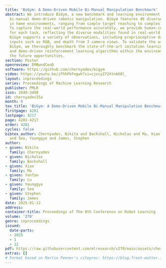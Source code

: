 ```yaml
---
title: 'BiGym: A Demo-Driven Mobile Bi-Manual Manipulation Benchmark'
abstract: We introduce BiGym, a new benchmark and learning environment for mobile
  bi-manual demo-driven robotic manipulation. BiGym features 40 diverse tasks set
  in home environments, ranging from simple target reaching to complex kitchen cleaning.
  To capture the real-world performance accurately, we provide human-collected demonstrations
  for each task, reflecting the diverse modalities found in real-world robot trajectories.
  BiGym supports a variety of observations, including proprioceptive data and visual
  inputs such as RGB, and depth from 3 camera views. To validate the usability of
  BiGym, we thoroughly benchmark the state-of-the-art imitation learning algorithms
  and demo-driven reinforcement learning algorithms within the environment and discuss
  the future opportunities.
section: Poster
openreview: EM0wndCeoD
software: https://github.com/chernyadev/bigym
video: https://youtu.be/jFhhPkFngwk?si=cjocyZ72Xtnb60l_
layout: inproceedings
series: Proceedings of Machine Learning Research
publisher: PMLR
issn: 2640-3498
id: chernyadev25a
month: 0
tex_title: 'BiGym: A Demo-Driven Mobile Bi-Manual Manipulation Benchmark'
firstpage: 4201
lastpage: 4217
page: 4201-4217
order: 4201
cycles: false
bibtex_author: Chernyadev, Nikita and Backshall, Nicholas and Ma, Xiao and Lu, Yunfan
  and Seo, Younggyo and James, Stephen
author:
- given: Nikita
  family: Chernyadev
- given: Nicholas
  family: Backshall
- given: Xiao
  family: Ma
- given: Yunfan
  family: Lu
- given: Younggyo
  family: Seo
- given: Stephen
  family: James
date: 2025-01-12
address:
container-title: Proceedings of The 8th Conference on Robot Learning
volume: '270'
genre: inproceedings
issued:
  date-parts:
  - 2025
  - 1
  - 12
pdf: https://raw.githubusercontent.com/mlresearch/v270/main/assets/chernyadev25a/chernyadev25a.pdf
extras: []
# Format based on Martin Fenner's citeproc: https://blog.front-matter.io/posts/citeproc-yaml-for-bibliographies/
---
```

